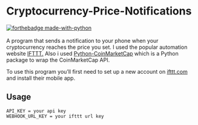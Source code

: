 # Cryptocurrency-Price-Notifications

[![forthebadge made-with-python](http://ForTheBadge.com/images/badges/made-with-python.svg)](https://www.python.org/) <br><br>
A program that sends a notification to your phone when your cryptocurrency reaches the price you set. I used the popular automation website [IFTTT.](https://ifttt.com/home)
Also i used [Python-CoinMarketCap](https://pypi.org/project/python-coinmarketcap/) which is a Python package to wrap the CoinMarketCap API.<br>

To use this program you’ll first need to set up a new account on [ifttt.com](https://ifttt.com/home) and install their mobile app.

## Usage
```
API_KEY = your api key
WEBHOOK_URL_KEY = your ifttt url key
```
